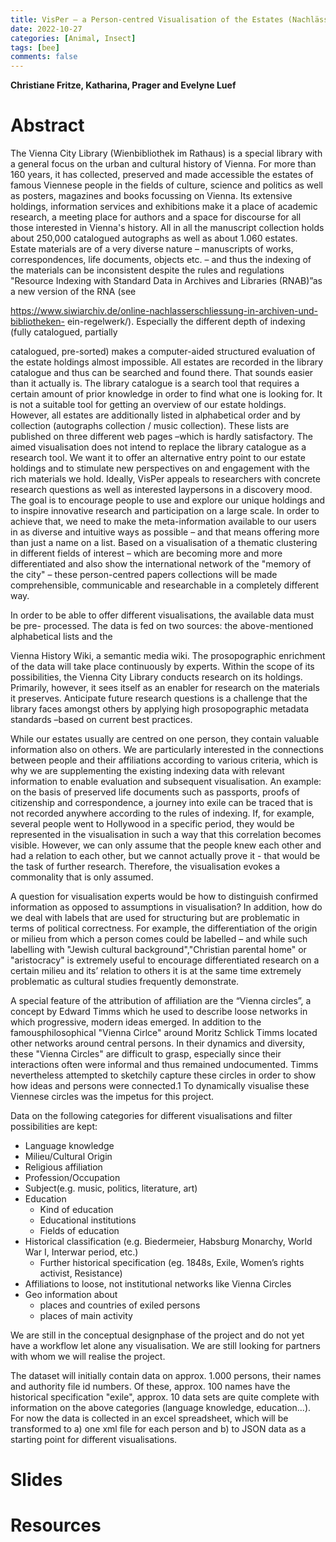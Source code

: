 ```yaml
---
title: VisPer – a Person-centred Visualisation of the Estates (Nachlässe) of the Vienna City Library  
date: 2022-10-27
categories: [Animal, Insect]
tags: [bee]
comments: false
---
```


**Christiane Fritze, Katharina, Prager and Evelyne Luef**

# Abstract 

The Vienna City Library (Wienbibliothek im Rathaus) is a special library with a general
focus on the urban and cultural history of Vienna. For more than 160 years, it has
collected, preserved and made accessible the estates of famous Viennese people in the
fields of culture, science and politics as well as posters, magazines and books focussing on
Vienna. Its extensive holdings, information services and exhibitions make it a place of
academic research, a meeting place for authors and a space for discourse for all those
interested in Vienna's history.
All in all the manuscript collection holds about 250,000 catalogued autographs as well as
about 1.060 estates. Estate materials are of a very diverse nature – manuscripts of works,
correspondences, life documents, objects etc. – and thus the indexing of the materials can
be inconsistent despite the rules and regulations "Resource Indexing with Standard Data
in Archives and Libraries (RNAB)”as a new version of the RNA (see

https://www.siwiarchiv.de/online-nachlasserschliessung-in-archiven-und-bibliotheken-
ein-regelwerk/). Especially the different depth of indexing (fully catalogued, partially

catalogued, pre-sorted) makes a computer-aided structured evaluation of the estate
holdings almost impossible.
All estates are recorded in the library catalogue and thus can be searched and found
there. That sounds easier than it actually is.
The library catalogue is a search tool that requires a certain amount of prior knowledge in
order to find what one is looking for. It is not a suitable tool for getting an overview of our
estate holdings. However, all estates are additionally listed in alphabetical order and by
collection (autographs collection / music collection). These lists are published on three
different web pages –which is hardly satisfactory.
The aimed visualisation does not intend to replace the library catalogue as a research tool.
We want it to offer an alternative entry point to our estate holdings and to stimulate new
perspectives on and engagement with the rich materials we hold. Ideally, VisPer appeals
to researchers with concrete research questions as well as interested laypersons in a
discovery mood. The goal is to encourage people to use and explore our unique holdings
and to inspire innovative research and participation on a large scale. In order to achieve
that, we need to make the meta-information available to our users in as diverse and
intuitive ways as possible – and that means offering more than just a name on a list.
Based on a visualisation of a thematic clustering in different fields of interest – which are
becoming more and more differentiated and also show the international network of the "memory of the city" – these person-centred papers collections will be made comprehensible, communicable and researchable in a completely different way.

In order to be able to offer different visualisations, the available data must be pre-
processed. The data is fed on two sources: the above-mentioned alphabetical lists and the

Vienna History Wiki, a semantic media wiki. The prosopographic enrichment of the data
will take place continuously by experts.
Within the scope of its possibilities, the Vienna City Library conducts research on its
holdings. Primarily, however, it sees itself as an enabler for research on the materials it
preserves. Anticipate future research questions is a challenge that the library faces
amongst others by applying high prosopographic metadata standards –based on current
best practices.

While our estates usually are centred on one person, they contain valuable information
also on others. We are particularly interested in the connections between people and their
affiliations according to various criteria, which is why we are supplementing the existing
indexing data with relevant information to enable evaluation and subsequent visualisation.
An example: on the basis of preserved life documents such as passports, proofs of
citizenship and correspondence, a journey into exile can be traced that is not recorded
anywhere according to the rules of indexing. If, for example, several people went to
Hollywood in a specific period, they would be represented in the visualisation in such a
way that this correlation becomes visible. However, we can only assume that the people
knew each other and had a relation to each other, but we cannot actually prove it - that
would be the task of further research. Therefore, the visualisation evokes a commonality
that is only assumed.

A question for visualisation experts would be how to distinguish confirmed information as
opposed to assumptions in visualisation? In addition, how do we deal with labels that are
used for structuring but are problematic in terms of political correctness. For example, the
differentiation of the origin or milieu from which a person comes could be labelled – and
while such labelling with "Jewish cultural background","Christian parental home" or
"aristocracy" is extremely useful to encourage differentiated research on a certain milieu
and its’ relation to others it is at the same time extremely problematic as cultural studies
frequently demonstrate.

A special feature of the attribution of affiliation are the “Vienna circles”, a concept by
Edward Timms which he used to describe loose networks in which progressive, modern
ideas emerged. In addition to the famousphilosophical "Vienna Cirlce" around Moritz
Schlick Timms located other networks around central persons. In their dynamics and
diversity, these "Vienna Circles" are difficult to grasp, especially since their interactions
often were informal and thus remained undocumented. Timms nevertheless attempted to sketchily capture these circles in order to show how ideas and persons were connected.1 To dynamically visualise these Viennese circles was the impetus for this project.

Data on the following categories for different visualisations and filter possibilities are kept:
* Language knowledge
* Milieu/Cultural Origin
* Religious affiliation
* Profession/Occupation
* Subject(e.g. music, politics, literature, art)
* Education
  * Kind of education
  * Educational institutions
  * Fields of education
* Historical classification (e.g. Biedermeier, Habsburg Monarchy, World War I, Interwar
period, etc.)
  * Further historical specification (eg. 1848s, Exile, Women’s rights activist,
Resistance)
* Affiliations to loose, not institutional networks like Vienna Circles
* Geo information about
  * places and countries of exiled persons
  * places of main activity

We are still in the conceptual designphase of the project and do not yet have a workflow
let alone any visualisation. We are still looking for partners with whom we will realise the
project.

The dataset will initially contain data on approx. 1.000 persons, their names and authority
file id numbers. Of these, approx. 100 names have the historical specification "exile",
approx. 10 data sets are quite complete with information on the above categories
(language knowledge, education...). For now the data is collected in an excel spreadsheet,
which will be transformed to a) one xml file for each person and b) to JSON data as a
starting point for different visualisations.

# Slides

# Resources



